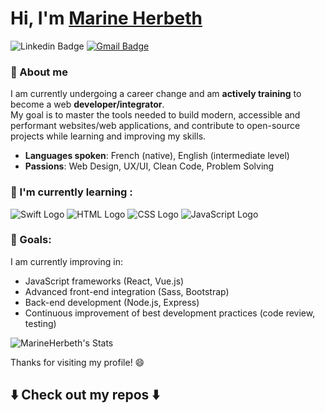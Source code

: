 # Hi, I'm [Marine Herbeth](https://github.com/MarineHerbeth)

![Linkedin Badge](https://img.shields.io/badge/-MarineHerbeth-blue?style=flat-square&logo=Linkedin&logoColor=white&link=https://www.linkedin.com/in/Marine-Herbeth/)
[![Gmail Badge](https://img.shields.io/badge/-m.herbeth@outlook.fr-c14438?style=flat-square&logo=Gmail&logoColor=white&link=mailto:m.herbeth@outlook.fr)](mailto:m.herbeth@outlook.fr)

### 🚀 About me

I am currently undergoing a career change and am **actively training** to become a web **developer/integrator**.  
My goal is to master the tools needed to build modern, accessible and performant websites/web applications, and contribute to open-source projects while learning and improving my skills.

- **Languages spoken**: French (native), English (intermediate level)
- **Passions**: Web Design, UX/UI, Clean Code, Problem Solving

### 🌱 I'm currently learning :

![Swift Logo](https://www.vectorlogo.zone/logos/swift/swift-ar21.svg)
![HTML Logo](https://www.vectorlogo.zone/logos/w3_html5/w3_html5-ar21.svg)
![CSS Logo](https://www.vectorlogo.zone/logos/w3_css/w3_css-ar21.svg)
![JavaScript Logo](https://www.vectorlogo.zone/logos/javascript/javascript-ar21.svg)

### 🎯 Goals:
I am currently improving in:
- JavaScript frameworks (React, Vue.js)
- Advanced front-end integration (Sass, Bootstrap)
- Back-end development (Node.js, Express)
- Continuous improvement of best development practices (code review, testing)

![MarineHerbeth's Stats](https://github-readme-stats.vercel.app/api?username=MarineHerbeth&theme=tokyonight&show_icons=true&hide_border=false&count_private=true)


Thanks for visiting my profile! 😄

## ⬇️ Check out my repos ⬇️


